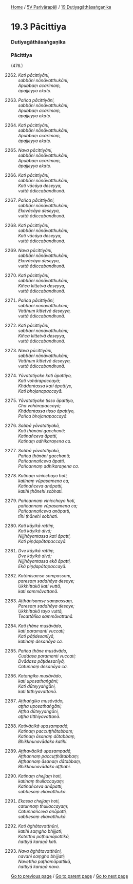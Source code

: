 
[Home](/) / [5V Parivārapāḷi](/tipitaka/5V.md) / [19 Dutiyagāthāsaṅgaṇika](/tipitaka/5V/19.md)

# 19.3 Pācittiya

### Dutiyagāthāsaṅgaṇika

### Pācittiya

(476.)

2262. _Kati pācittiyāni,_  
_sabbāni nānāvatthukāni;_  
_Apubbaṃ acarimaṃ,_  
_āpajjeyya ekato._  


2263. _Pañca pācittiyāni,_  
_sabbāni nānāvatthukāni;_  
_Apubbaṃ acarimaṃ,_  
_āpajjeyya ekato._  


2264. _Kati pācittiyāni,_  
_sabbāni nānāvatthukāni;_  
_Apubbaṃ acarimaṃ,_  
_āpajjeyya ekato._  


2265. _Nava pācittiyāni,_  
_sabbāni nānāvatthukāni;_  
_Apubbaṃ acarimaṃ,_  
_āpajjeyya ekato._  


2266. _Kati pācittiyāni,_  
_sabbāni nānāvatthukāni;_  
_Kati vācāya deseyya,_  
_vuttā ādiccabandhunā._  


2267. _Pañca pācittiyāni,_  
_sabbāni nānāvatthukāni;_  
_Ekavācāya deseyya,_  
_vuttā ādiccabandhunā._  


2268. _Kati pācittiyāni,_  
_sabbāni nānāvatthukāni;_  
_Kati vācāya deseyya,_  
_vuttā ādiccabandhunā._  


2269. _Nava pācittiyāni,_  
_sabbāni nānāvatthukāni;_  
_Ekavācāya deseyya,_  
_vuttā ādiccabandhunā._  


2270. _Kati pācittiyāni,_  
_sabbāni nānāvatthukāni;_  
_Kiñca kittetvā deseyya,_  
_vuttā ādiccabandhunā._  


2271. _Pañca pācittiyāni,_  
_sabbāni nānāvatthukāni;_  
_Vatthuṃ kittetvā deseyya,_  
_vuttā ādiccabandhunā._  


2272. _Kati pācittiyāni,_  
_sabbāni nānāvatthukāni;_  
_Kiñca kittetvā deseyya,_  
_vuttā ādiccabandhunā._  


2273. _Nava pācittiyāni,_  
_sabbāni nānāvatthukāni;_  
_Vatthuṃ kittetvā deseyya,_  
_vuttā ādiccabandhunā._  


2274. _Yāvatatiyake kati āpattiyo,_  
_Kati vohārapaccayā;_  
_Khādantassa kati āpattiyo,_  
_Kati bhojanapaccayā._  


2275. _Yāvatatiyake tisso āpattiyo,_  
_Cha vohārapaccayā;_  
_Khādantassa tisso āpattiyo,_  
_Pañca bhojanapaccayā._  


2276. _Sabbā yāvatatiyakā,_  
_Kati ṭhānāni gacchanti;_  
_Katinañceva āpatti,_  
_Katinaṃ adhikaraṇena ca._  


2277. _Sabbā yāvatatiyakā,_  
_Pañca ṭhānāni gacchanti;_  
_Pañcannañceva āpatti,_  
_Pañcannaṃ adhikaraṇena ca._  


2278. _Katinaṃ vinicchayo hoti,_  
_katinaṃ vūpasamena ca;_  
_Katinañceva anāpatti,_  
_katihi ṭhānehi sobhati._  


2279. _Pañcannaṃ vinicchayo hoti,_  
_pañcannaṃ vūpasamena ca;_  
_Pañcannañceva anāpatti,_  
_tīhi ṭhānehi sobhati._  


2280. _Kati kāyikā rattiṃ,_  
_Kati kāyikā divā;_  
_Nijjhāyantassa kati āpatti,_  
_Kati piṇḍapātapaccayā._  


2281. _Dve kāyikā rattiṃ,_  
_Dve kāyikā divā;_  
_Nijjhāyantassa ekā āpatti,_  
_Ekā piṇḍapātapaccayā._  


2282. _Katānisaṃse sampassaṃ,_  
_paresaṃ saddhāya desaye;_  
_Ukkhittakā kati vuttā,_  
_kati sammāvattanā._  


2283. _Aṭṭhānisaṃse sampassaṃ,_  
_Paresaṃ saddhāya desaye;_  
_Ukkhittakā tayo vuttā,_  
_Tecattālīsa sammāvattanā._  


2284. _Kati ṭhāne musāvādo,_  
_kati paramanti vuccati;_  
_Kati pāṭidesanīyā,_  
_katinaṃ desanāya ca._  


2285. _Pañca ṭhāne musāvādo,_  
_Cuddasa paramanti vuccati;_  
_Dvādasa pāṭidesanīyā,_  
_Catunnaṃ desanāya ca._  


2286. _Kataṅgiko musāvādo,_  
_kati uposathaṅgāni;_  
_Kati dūteyyaṅgāni,_  
_kati titthiyavattanā._  


2287. _Aṭṭhaṅgiko musāvādo,_  
_aṭṭha uposathaṅgāni;_  
_Aṭṭha dūteyyaṅgāni,_  
_aṭṭha titthiyavattanā._  


2288. _Kativācikā upasampadā,_  
_Katinaṃ paccuṭṭhātabbaṃ;_  
_Katinaṃ āsanaṃ dātabbaṃ,_  
_Bhikkhunovādako katihi._  


2289. _Aṭṭhavācikā upasampadā,_  
_Aṭṭhannaṃ paccuṭṭhātabbaṃ;_  
_Aṭṭhannaṃ āsanaṃ dātabbaṃ,_  
_Bhikkhunovādako aṭṭhahi._  


2290. _Katinaṃ chejjaṃ hoti,_  
_katinaṃ thullaccayaṃ;_  
_Katinañceva anāpatti,_  
_sabbesaṃ ekavatthukā._  


2291. _Ekassa chejjaṃ hoti,_  
_catunnaṃ thullaccayaṃ;_  
_Catunnañceva anāpatti,_  
_sabbesaṃ ekavatthukā._  


2292. _Kati āghātavatthūni,_  
_katihi saṃgho bhijjati;_  
_Katettha paṭhamāpattikā,_  
_ñattiyā karaṇā kati._  


2293. _Nava āghātavatthūni,_  
_navahi saṃgho bhijjati;_  
_Navettha paṭhamāpattikā,_  
_ñattiyā karaṇā nava._  


[Go to previous page](/tipitaka/5V/19/19.2.md) / [Go to parent page](/tipitaka/5V/19.md) / [Go to next page](/tipitaka/5V/19/19.4.md)



